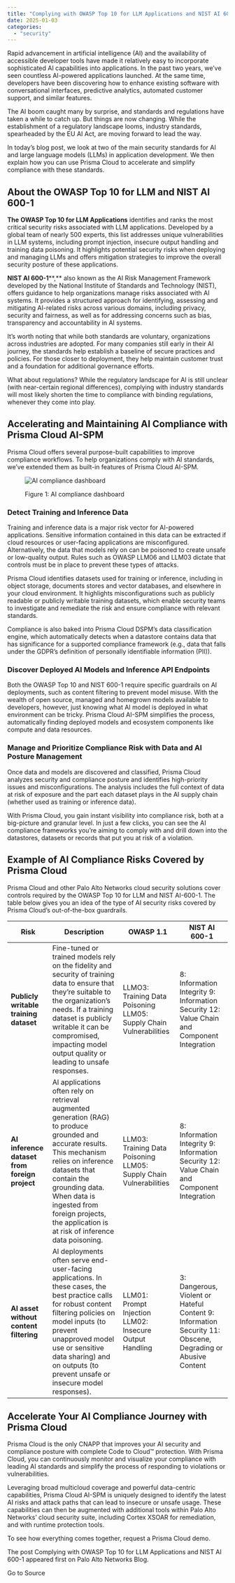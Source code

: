 ```yaml
---
title: "Complying with OWASP Top 10 for LLM Applications and NIST AI 600-1"
date: 2025-01-03
categories: 
  - "security"
---
```


Rapid advancement in artificial intelligence (AI) and the availability of accessible developer tools have made it relatively easy to incorporate sophisticated AI capabilities into applications. In the past two years, we’ve seen countless AI-powered applications launched. At the same time, developers have been discovering how to enhance existing software with conversational interfaces, predictive analytics, automated customer support, and similar features.

The AI boom caught many by surprise, and standards and regulations have taken a while to catch up. But things are now changing. While the establishment of a regulatory landscape looms, industry standards, spearheaded by the EU AI Act, are moving forward to lead the way.

In today’s blog post, we look at two of the main security standards for AI and large language models (LLMs) in application development. We then explain how you can use Prisma Cloud to accelerate and simplify compliance with these standards.

## About the OWASP Top 10 for LLM and NIST AI 600-1

**The** **OWASP Top 10 for LLM Applications** identifies and ranks the most critical security risks associated with LLM applications. Developed by a global team of nearly 500 experts, this list addresses unique vulnerabilities in LLM systems, including prompt injection, insecure output handling and training data poisoning. It highlights potential security risks when deploying and managing LLMs and offers mitigation strategies to improve the overall security posture of these applications.

**NIST AI 600-1****,** also known as the AI Risk Management Framework developed by the National Institute of Standards and Technology (NIST), offers guidance to help organizations manage risks associated with AI systems. It provides a structured approach for identifying, assessing and mitigating AI-related risks across various domains, including privacy, security and fairness, as well as for addressing concerns such as bias, transparency and accountability in AI systems.

It’s worth noting that while both standards are voluntary, organizations across industries are adopted. For many companies still early in their AI journey, the standards help establish a baseline of secure practices and policies. For those closer to deployment, they help maintain customer trust and a foundation for additional governance efforts.

What about regulations? While the regulatory landscape for AI is still unclear (with near-certain regional differences), complying with industry standards will most likely shorten the time to compliance with binding regulations, whenever they come into play.

## Accelerating and Maintaining AI Compliance with Prisma Cloud AI-SPM

Prisma Cloud offers several purpose-built capabilities to improve compliance workflows. To help organizations comply with AI standards, we’ve extended them as built-in features of Prisma Cloud AI-SPM.

<figure>

![AI compliance dashboard](https://www.paloaltonetworks.com/blog/wp-content/uploads/2024/11/word-image-332126-1.png)

<figcaption>

Figure 1: AI compliance dashboard

</figcaption>

</figure>

### Detect Training and Inference Data

Training and inference data is a major risk vector for AI-powered applications. Sensitive information contained in this data can be extracted if cloud resources or user-facing applications are misconfigured. Alternatively, the data that models rely on can be poisoned to create unsafe or low-quality output. Rules such as OWASP LLM06 and LLM03 dictate that controls must be in place to prevent these types of attacks.

Prisma Cloud identifies datasets used for training or inference, including in object storage, documents stores and vector databases, and elsewhere in your cloud environment. It highlights misconfigurations such as publicly readable or publicly writable training datasets, which enable security teams to investigate and remediate the risk and ensure compliance with relevant standards.

Compliance is also baked into Prisma Cloud DSPM’s data classification engine, which automatically detects when a datastore contains data that has significance for a supported compliance framework (e.g., data that falls under the GDPR’s definition of personally identifiable information (PII)).

### Discover Deployed AI Models and Inference API Endpoints

Both the OWASP Top 10 and NIST 600-1 require specific guardrails on AI deployments, such as content filtering to prevent model misuse. With the wealth of open source, managed and homegrown models available to developers, however, just knowing what AI model is deployed in what environment can be tricky. Prisma Cloud AI-SPM simplifies the process, automatically finding deployed models and ecosystem components like compute and data resources.

### Manage and Prioritize Compliance Risk with Data and AI Posture Management

Once data and models are discovered and classified, Prisma Cloud analyzes security and compliance posture and identifies high-priority issues and misconfigurations. The analysis includes the full context of data at risk of exposure and the part each dataset plays in the AI supply chain (whether used as training or inference data).

With Prisma Cloud, you gain instant visibility into compliance risk, both at a big-picture and granular level. In just a few clicks, you can see the AI compliance frameworks you’re aiming to comply with and drill down into the datastores, datasets or records that put you at risk of a violation.

## Example of AI Compliance Risks Covered by Prisma Cloud

Prisma Cloud and other Palo Alto Networks cloud security solutions cover controls required by the OWASP Top 10 for LLM and NIST AI-600-1. The table below gives you an idea of the type of AI security risks covered by Prisma Cloud’s out-of-the-box guardrails.

| **Risk** | **Description** | **OWASP 1.1** | **NIST AI 600-1** |
| --- | --- | --- | --- |
| **Publicly writable training dataset**  | Fine-tuned or trained models rely on the fidelity and security of training data to ensure that they’re suitable to the organization’s needs. If a training dataset is publicly writable it can be compromised, impacting model output quality or leading to unsafe responses.  | LLMO3: Training Data Poisoning  LLM05: Supply Chain Vulnerabilities   | 8: Information Integrity  9: Information Security  12: Value Chain and Component Integration   |
| **Al inference dataset from foreign project** | Al applications often rely on retrieval augmented generation (RAG) to produce grounded and accurate results. This mechanism relies on inference datasets that contain the grounding data.  When data is ingested from foreign projects, the application is at risk of inference data poisoning.   | LLM03: Training Data Poisoning  LLM05: Supply Chain Vulnerabilities   | 8: Information Integrity  9: Information Security  12: Value Chain and Component Integration   |
| **Al asset without content filtering** | Al deployments often serve end-user-facing applications. In these cases, the best practice calls for robust content filtering policies on model inputs (to prevent unapproved model use or sensitive data sharing) and on outputs (to prevent unsafe or insecure model responses). | LLM01: Prompt Injection  LLM02: Insecure Output Handling   | 3: Dangerous, Violent or Hateful Content  9: Information Security  11: Obscene, Degrading or Abusive Content   |

## Accelerate Your AI Compliance Journey with Prisma Cloud

Prisma Cloud is the only CNAPP that improves your AI security and compliance posture with complete Code to Cloud™ protection. With Prisma Cloud, you can continuously monitor and visualize your compliance with leading AI standards and simplify the process of responding to violations or vulnerabilities.

Leveraging broad multicloud coverage and powerful data-centric capabilities, Prisma Cloud AI-SPM is uniquely designed to identify the latest AI risks and attack paths that can lead to insecure or unsafe usage. These capabilities can then be augmented with additional tools within Palo Alto Networks’ cloud security suite, including Cortex XSOAR for remediation, and with runtime protection tools.

To see how everything comes together, request a Prisma Cloud demo.

The post Complying with OWASP Top 10 for LLM Applications and NIST AI 600-1 appeared first on Palo Alto Networks Blog.

Go to Source
